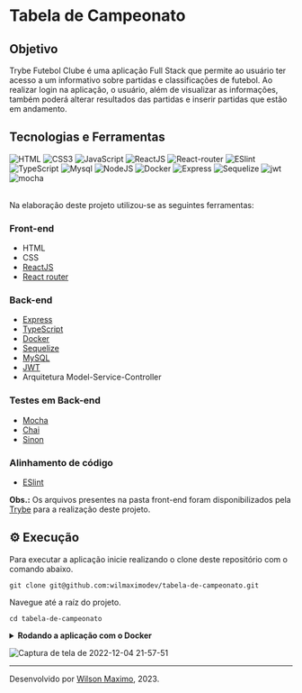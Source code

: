 # Tabela de Campeonato

## Objetivo

Trybe Futebol Clube é uma aplicação Full Stack que permite ao usuário ter acesso a um informativo sobre partidas e classificações de futebol. Ao realizar login na aplicação, o usuário, além de visualizar as informações, também poderá alterar resultados das partidas e inserir partidas que estão em andamento.

## Tecnologias e Ferramentas
<div>
   <img src='https://img.shields.io/badge/HTML5-E34F26?style=for-the-badge&logo=html5&logoColor=white' alt='HTML' />
    <img src='https://img.shields.io/badge/CSS3-1572B6?style=for-the-badge&logo=css3&logoColor=white' alt='CSS3' />
    <img src='https://img.shields.io/badge/JavaScript-F7DF1E?style=for-the-badge&logo=javascript&logoColor=black' alt='JavaScript' />
    <img src='https://img.shields.io/badge/React-20232A?style=for-the-badge&logo=react&logoColor=61DAFB' alt='ReactJS' />
    <img src='https://img.shields.io/badge/React_Router-CA4245?style=for-the-badge&logo=react-router&logoColor=white' alt='React-router' />
    <img src='https://img.shields.io/badge/eslint-3A33D1?style=for-the-badge&logo=eslint&logoColor=white' alt='ESlint' />
    <img src="https://img.shields.io/badge/TypeScript-007ACC?style=for-the-badge&logo=typescript&logoColor=white" alt="TypeScript"/>
    <img src="https://img.shields.io/badge/MySQL-005C84?style=for-the-badge&logo=mysql&logoColor=white" alt="Mysql"/>
    <img src="https://img.shields.io/badge/Node.js-339933?style=for-the-badge&logo=nodedotjs&logoColor=white" alt="NodeJS"/>
    <img src="https://img.shields.io/badge/Docker-2CA5E0?style=for-the-badge&logo=docker&logoColor=white" alt="Docker"/>
    <img src="https://img.shields.io/badge/Express.js-000000?style=for-the-badge&logo=express&logoColor=white" alt="Express"/>
    <img src="https://img.shields.io/badge/Sequelize-52B0E7?style=for-the-badge&logo=Sequelize&logoColor=white" alt="Sequelize"/>
    <img src="https://img.shields.io/badge/JWT-000000?style=for-the-badge&logo=JSON%20web%20tokens&logoColor=white" alt="jwt"/>
    <img src="https://img.shields.io/badge/Mocha-8D6748?style=for-the-badge&logo=Mocha&logoColor=white" alt="mocha"/>
</div>

<br>

Na elaboração deste projeto utilizou-se as seguintes ferramentas:

### Front-end
- HTML
- CSS
- [ReactJS](https://pt-br.reactjs.org/)
- [React router](https://reactrouter.com/en/main)

### Back-end
- [Express](https://expressjs.com/pt-br/)
- [TypeScript](https://www.typescriptlang.org/)
- [Docker](https://www.docker.com/)
- [Sequelize](https://sequelize.org/)
- [MySQL](https://www.mysql.com/)
- [JWT](https://jwt.io/)
- Arquitetura Model-Service-Controller

### Testes em Back-end
- [Mocha](https://mochajs.org/)
- [Chai](https://www.chaijs.com/)
- [Sinon](https://sinonjs.org/)

### Alinhamento de código
- [ESlint](https://eslint.org/)

**Obs.:** Os arquivos presentes na pasta front-end foram disponibilizados pela [Trybe](https://www.betrybe.com/) para a realização deste projeto.

## ⚙️ Execução

Para executar a aplicação inicie realizando o clone deste repositório com o comando abaixo.

    git clone git@github.com:wilmaximodev/tabela-de-campeonato.git
    
Navegue até a raíz do projeto.

    cd tabela-de-campeonato
<details>
   <summary><strong>Rodando a aplicação com o Docker</strong></summary> 
  </br>
  
  <strong>Obs:</strong> Para rodar a aplicação dessa forma você deve ter o [Docker](https://www.docker.com/) instalado na sua máquina.
  
  </br>
    Após clonar o projeto, instale as dependências na pasta back-end e front-end rodando o comando abaixo em cada pasta.
    
      npm install
  
  Na pasta app do projeto, suba os containers <strong>app_backend</strong>, <strong>app_frontend</strong> e <strong>db</strong> utilizando o docker-compose.dev.yalm. Utilize o comando abaixo.

      docker compose up -d --build
    
  Abra o terminal do container <strong>app_backend</strong> para verificar o servidor através dos logs do container.

      docker compose logs backend -f

</details>

![Captura de tela de 2022-12-04 21-57-51](https://user-images.githubusercontent.com/99992183/198701078-08f1a3b1-a340-4db4-831f-8698415d0034.png)


---
 
Desenvolvido por [Wilson Maximo](www.linkedin.com/in/wilmaximodev), 2023.
